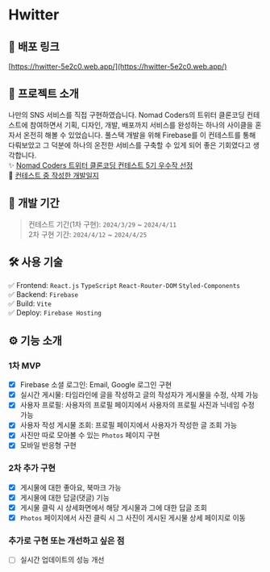 # Hwitter

## 🔗 배포 링크

[https://hwitter-5e2c0.web.app/](https://hwitter-5e2c0.web.app/)

## 📓 프로젝트 소개

나만의 SNS 서비스를 직접 구현하였습니다. Nomad Coders의 트위터 클론코딩 컨테스트에 참여하면서 기획, 디자인, 개발, 배포까지 서비스를 완성하는 하나의 사이클을 혼자서 온전히 해볼 수 있었습니다. 풀스택 개발을 위해 Firebase를 이 컨테스트를 통해 다뤄보았고 그 덕분에 하나의 온전한 서비스를 구축할 수 있게 되어 좋은 기회였다고 생각합니다. <br />
✨ [Nomad Coders 트위터 클론코딩 컨테스트 5기 우수작 선정](https://nomadcoders.co/community/thread/9744) <br />
📑 [컨테스트 중 작성한 개발일지](https://nomadcoders.co/community/thread/9728)

## 📅 개발 기간

> 컨테스트 기간(1차 구현): `2024/3/29` ~ `2024/4/11` <br />
> 2차 구현 기간: `2024/4/12` ~ `2024/4/25`

## 🛠 사용 기술

✅ Frontend: `React.js` `TypeScript` `React-Router-DOM` `Styled-Components` <br />
✅ Backend: `Firebase` <br />
✅ Build: `Vite` <br />
✅ Deploy: `Firebase Hosting` <br />

## ⚙ 기능 소개

### 1차 MVP

- [x] Firebase 소셜 로그인: Email, Google 로그인 구현
- [x] 실시간 게시물: 타임라인에 글을 작성하고 글의 작성자가 게시물을 수정, 삭제 가능
- [x] 사용자 프로필: 사용자의 프로필 페이지에서 사용자의 프로필 사진과 닉네임 수정 가능
- [x] 사용자 작성 게시물 조회: 프로필 페이지에서 사용자가 작성한 글 조회 가능
- [x] 사진만 따로 모아볼 수 있는 `Photos` 페이지 구현
- [x] 모바일 반응형 구현

### 2차 추가 구현

- [x] 게시물에 대한 좋아요, 북마크 가능
- [x] 게시물에 대한 답글(댓글) 기능
- [x] 게시물 클릭 시 상세화면에서 해당 게시물과 그에 대한 답글 조회
- [x] `Photos` 페이지에서 사진 클릭 시 그 사진이 게시된 게시물 상세 페이지로 이동

### 추가로 구현 또는 개선하고 싶은 점

- [ ] 실시간 업데이트의 성능 개선
